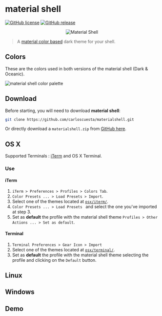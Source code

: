 # material shell

[![GitHub license](https://img.shields.io/github/license/carloscuesta/materialshell.svg?style=flat-square)](https://github.com/carloscuesta/materialshell)
[![GitHub release](https://img.shields.io/github/release/carloscuesta/materialshell.svg?style=flat-square)](https://github.com/carloscuesta/materialshell)

<p align="center">
    <img src="https://cloud.githubusercontent.com/assets/7629661/11169981/16f38e14-8bc7-11e5-900c-bec925612b20.png" alt="Material Shell">
</p>

> A [material color based](https://www.google.com/design/spec/style/color.html#color-color-palette) dark theme for your shell.  

## Colors

These are the colors used in both versions of the material shell (Dark & Oceanic).

![material shell color palette](https://cloud.githubusercontent.com/assets/7629661/11169947/1337b238-8bc6-11e5-8eaa-37d435b9ecee.png)

## Download

Before starting, you will need to download **material shell**: 

```bash
git clone https://github.com/carloscuesta/materialshell.git
```

Or directly download a ```materialshell.zip``` from [GitHub here](https://github.com/carloscuesta/materialshell/archive/master.zip).

## OS X

Supported Terminals : [iTerm](https://www.iterm2.com) and OS X Terminal.

### Use

#### iTerm 

1. ```iTerm > Preferences > Profiles > Colors Tab```.
2. ```Color Presets ... > Load Presets > Import```.
3. Select one of the themes located at [```osx/iterm/```](https://github.com/carloscuesta/materialshell/tree/master/osx/iterm).
4. ```Color Presets ... > Load Presets ``` and select the one you've imported at step 3.
5. Set as **default** the profile with the material shell theme ```Profiles > Other Actions ... > Set as default```.

#### Terminal

1. ```Terminal Preferences > Gear Icon > Import```
2. Select one of the themes located at [```osx/terminal/```](https://github.com/carloscuesta/materialshell/tree/master/osx/terminal).
3. Set as **default** the profile with the material shell theme selecting the profile and clicking on the ```Default``` button.

## Linux

## Windows

## Demo
